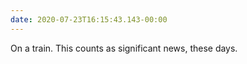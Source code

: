 ```yaml
---
date: 2020-07-23T16:15:43.143-00:00
---
```

On a train. This counts as significant news, these days.
